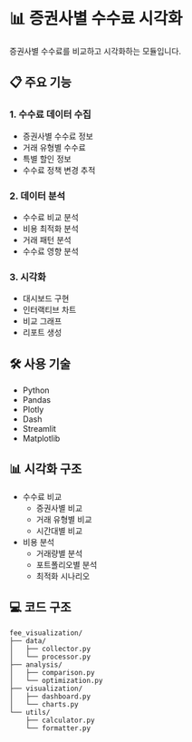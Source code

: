 # 📊 증권사별 수수료 시각화

증권사별 수수료를 비교하고 시각화하는 모듈입니다.

## 📋 주요 기능

### 1. 수수료 데이터 수집
- 증권사별 수수료 정보
- 거래 유형별 수수료
- 특별 할인 정보
- 수수료 정책 변경 추적

### 2. 데이터 분석
- 수수료 비교 분석
- 비용 최적화 분석
- 거래 패턴 분석
- 수수료 영향 분석

### 3. 시각화
- 대시보드 구현
- 인터랙티브 차트
- 비교 그래프
- 리포트 생성

## 🛠️ 사용 기술
- Python
- Pandas
- Plotly
- Dash
- Streamlit
- Matplotlib

## 📊 시각화 구조
- 수수료 비교
  - 증권사별 비교
  - 거래 유형별 비교
  - 시간대별 비교
- 비용 분석
  - 거래량별 분석
  - 포트폴리오별 분석
  - 최적화 시나리오

## 💻 코드 구조
```
fee_visualization/
├── data/
│   ├── collector.py
│   └── processor.py
├── analysis/
│   ├── comparison.py
│   └── optimization.py
├── visualization/
│   ├── dashboard.py
│   └── charts.py
└── utils/
    ├── calculator.py
    └── formatter.py
```

